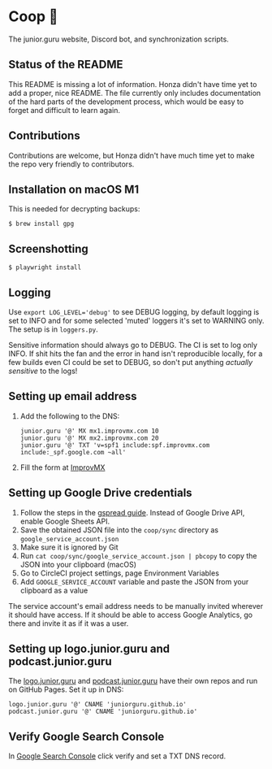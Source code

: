 # Coop 🐣

The junior.guru website, Discord bot, and synchronization scripts.

## Status of the README

This README is missing a lot of information. Honza didn't have time yet to add a proper, nice README. The file currently only includes documentation of the hard parts of the development process, which would be easy to forget and difficult to learn again.

## Contributions

Contributions are welcome, but Honza didn't have much time yet to make the repo very friendly to contributors.

## Installation on macOS M1

This is needed for decrypting backups:

```
$ brew install gpg
```

## Screenshotting

```
$ playwright install
```

## Logging

Use `export LOG_LEVEL='debug'` to see DEBUG logging, by default logging is set to INFO and for some selected 'muted' loggers it's set to WARNING only. The setup is in `loggers.py`.

Sensitive information should always go to DEBUG. The CI is set to log only INFO. If shit hits the fan and the error in hand isn't reproducible locally, for a few builds even CI could be set to DEBUG, so don't put anything _actually sensitive_ to the logs!

## Setting up email address

1.  Add the following to the DNS:

    ```
    junior.guru '@' MX mx1.improvmx.com 10
    junior.guru '@' MX mx2.improvmx.com 20
    junior.guru '@' TXT 'v=spf1 include:spf.improvmx.com include:_spf.google.com ~all'
    ```

1.  Fill the form at [ImprovMX](https://improvmx.com/)

## Setting up Google Drive credentials

1.  Follow the steps in the [gspread guide](https://gspread.readthedocs.io/en/latest/oauth2.html). Instead of Google Drive API, enable Google Sheets API.
1.  Save the obtained JSON file into the `coop/sync` directory as `google_service_account.json`
1.  Make sure it is ignored by Git
1.  Run `cat coop/sync/google_service_account.json | pbcopy` to copy the JSON into your clipboard (macOS)
1.  Go to CircleCI project settings, page Environment Variables
1.  Add `GOOGLE_SERVICE_ACCOUNT` variable and paste the JSON from your clipboard as a value

The service account's email address needs to be manually invited wherever it should have access. If it should be able to access Google Analytics, go there and invite it as if it was a user.

## Setting up logo.junior.guru and podcast.junior.guru

The [logo.junior.guru](https://logo.junior.guru/) and [podcast.junior.guru](https://podcast.junior.guru/) have their own repos and run on GitHub Pages. Set it up in DNS:

```
logo.junior.guru '@' CNAME 'juniorguru.github.io'
podcast.junior.guru '@' CNAME 'juniorguru.github.io'
```

## Verify Google Search Console

In [Google Search Console](https://support.google.com/webmasters/answer/9008080?hl=en) click verify and set a TXT DNS record.
